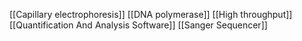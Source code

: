 [[Capillary electrophoresis]]
[[DNA polymerase]]
[[High throughput]]
[[Quantification And Analysis Software]]
[[Sanger Sequencer]]
